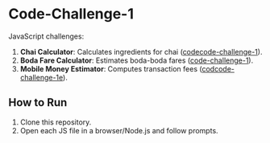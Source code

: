 # Code-Challenge-1
JavaScript challenges:
1. **Chai Calculator**: Calculates ingredients for chai ([codecode-challenge-1](/chaiCalculator/chai.js)).
2. **Boda Fare Calculator**: Estimates boda-boda fares ([code-challenge-1](/bodaFareCalculator/fare.js)).
3. **Mobile Money Estimator**: Computes transaction fees ([codcode-challenge-1e](/mobileMoneyEstimator/mobile.js)).

## How to Run
1. Clone this repository.
2. Open each JS file in a browser/Node.js and follow prompts.